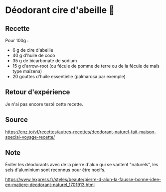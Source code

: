 # Déodorant cire d'abeille 👕

## Recette

Pour 100g :

- 6 g de cire d'abeille
- 40 g d'huile de coco
- 35 g de bicarbonate de sodium
- 15 g d'arrow-root (ou fécule de pomme de terre ou de la fécule de maïs type maïzena)
- 20 gouttes d'huile essentielle (palmarosa par exemple)

## Retour d'expérience

Je n'ai pas encore testé cette recette.

## Source

<https://cnz.to/vf/recettes/autres-recettes/deodorant-naturel-fait-maison-special-voyage-recette/>

## Note

Éviter les déodorants avec de la pierre d'alun qui se vantent "naturels", les sels d'aluminium sont reconnus pour être nocifs.

<https://www.lexpress.fr/styles/beaute/pierre-d-alun-la-fausse-bonne-idee-en-matiere-deodorant-naturel_1701913.html>
